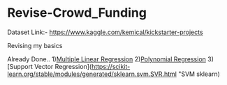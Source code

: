 # Revise-Crowd_Funding

Dataset Link:- https://www.kaggle.com/kemical/kickstarter-projects


Revising my basics

Already Done..
1)[Multiple Linear Regression](https://en.wikiversity.org/wiki/Multiple_linear_regression "Multiple Linear Regression")
2)[Polynomial Regression](https://en.wikipedia.org/wiki/Polynomial_regression "Polyomial Regression")
3)[Support Vector Regression](https://scikit-learn.org/stable/modules/generated/sklearn.svm.SVR.html "SVM sklearn)
